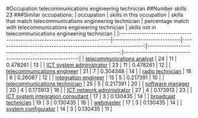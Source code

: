#Occupation telecommunications engineering technician
##Number skills 23
###Similar occupations:
| occupation                                                                |   skills in this occupation |   skills that match telecommunications engineering technician |   percentage match with telecommunications engineering technician |   skills not in telecommunications engineering technician |
|:--------------------------------------------------------------------------|----------------------------:|--------------------------------------------------------------:|------------------------------------------------------------------:|----------------------------------------------------------:|
| [telecommunications analyst](telecommunications_analyst.md)               |                          24 |                                                            11 |                                                          0.478261 |                                                        13 |
| [ICT system administrator](ICT_system_administrator.md)                   |                          23 |                                                            11 |                                                          0.478261 |                                                        12 |
| [telecommunications engineer](telecommunications_engineer.md)             |                          21 |                                                             7 |                                                          0.304348 |                                                        14 |
| [radio technician](radio_technician.md)                                   |                          18 |                                                             6 |                                                          0.26087  |                                                        12 |
| [integration engineer](integration_engineer.md)                           |                          15 |                                                             5 |                                                          0.217391 |                                                        10 |
| [telecommunications technician](telecommunications_technician.md)         |                          25 |                                                             5 |                                                          0.217391 |                                                        20 |
| [software manager](software_manager.md)                                   |                          20 |                                                             4 |                                                          0.173913 |                                                        16 |
| [ICT network administrator](ICT_network_administrator.md)                 |                          27 |                                                             4 |                                                          0.173913 |                                                        23 |
| [ICT system integration consultant](ICT_system_integration_consultant.md) |                          17 |                                                             3 |                                                          0.130435 |                                                        14 |
| [broadcast technician](broadcast_technician.md)                           |                          19 |                                                             3 |                                                          0.130435 |                                                        16 |
| [webmaster](webmaster.md)                                                 |                          17 |                                                             3 |                                                          0.130435 |                                                        14 |
| [system configurator](system_configurator.md)                             |                          14 |                                                             3 |                                                          0.130435 |                                                        11 |

